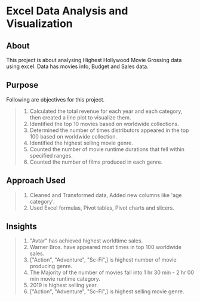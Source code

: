 # Excel Data Analysis and Visualization

## About
This project is about analysing Highest Hollywood Movie Grossing data using excel. Data has movies info, Budget and Sales data.

## Purpose 
Following are objectives for this project.
> 1. Calculated the total revenue for each year and each category, then created a line plot to visualize them.
> 2. Identified the top 10 movies based on worldwide collections.
> 3. Determined the number of times distributors appeared in the top 100 based on worldwide collection.
> 4. Identified the highest selling movie genre.
> 5. Counted the number of movie runtime durations that fell within specified ranges.
> 6. Counted the number of films produced in each genre.

## Approach Used
> 1. Cleaned and Transformed data, Added new columns like 'age category'.
> 2. Used Excel formulas, Pivot tables, Pivot charts and slicers.

## Insights 
> 1. "Avtar" has achieved highest worldtime sales.
> 2.  Warner Bros. have appeared most times in top 100 worldwide sales.
> 3. ["Action", "Adventure", "Sc-Fi",] is highest number of movie producing genre.
> 4.  The Majority of the number of movies fall into 1 hr 30 min - 2 hr 00 min movie runtime category.
> 5. 2019 is highest selling year.
> 6. ["Action", "Adventure", "Sc-Fi",] is highest selling movie genre.

